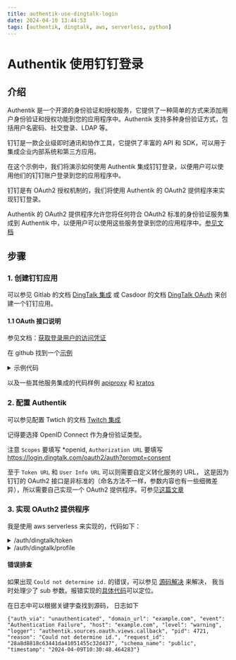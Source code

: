 ```yaml
---
title: authentik-use-dingtalk-login
date: 2024-04-10 13:44:53
tags: [authentik, dingtalk, aws, serverless, python]
---
```


# Authentik 使用钉钉登录

## 介绍

Authentik 是一个开源的身份验证和授权服务，它提供了一种简单的方式来添加用户身份验证和授权功能到您的应用程序中。Authentik 支持多种身份验证方式，包括用户名密码、社交登录、LDAP 等。

钉钉是一款企业级即时通讯和协作工具，它提供了丰富的 API 和 SDK，可以用于集成企业内部系统和第三方应用。

在这个示例中，我们将演示如何使用 Authentik 集成钉钉登录，以便用户可以使用他们的钉钉账户登录到您的应用程序中。

钉钉是有 OAuth2 授权机制的，我们将使用 Authentik 的 OAuth2 提供程序来实现钉钉登录。

Authentik 的 OAuth2 提供程序允许您将任何符合 OAuth2 标准的身份验证服务集成到 Authentik 中，以便用户可以使用这些服务登录到您的应用程序中。[参见文档](https://docs.goauthentik.io/integrations/sources/oauth/)

## 步骤

### 1. 创建钉钉应用

可以参见 Gitlab 的文档 [DingTalk 集成](https://docs.gitlab.com/ee/integration/ding_talk.html) 或 Casdoor 的文档 [DingTalk OAuth](https://casdoor.org/zh/docs/provider/oauth/DingTalk/) 来创建一个钉钉应用。

#### 1.1 OAuth 接口说明

参见文档：[获取登录用户的访问凭证](https://open.dingtalk.com/document/orgapp/obtain-identity-credentials)

在 github 找到一个[示例](https://github.com/directus/directus/discussions/11881)

<details>
<summary>示例代码</summary>

```
Dingtalk is an enterprise communication tool similar to Jira/Confluence/WhatApp. It provides OAuth 2 service. The protocol is as below.

OAuth2 protocol, Dingtalk version
Auth
GET https://login.dingtalk.com/oauth2/auth?
redirect_uri=https%3A%2F%2Fwww.baidu.com%2F&response_type=code&client_id=dingyourclientid&scope=openid&prompt=consent

The redirect callback after Auth will be with below format:
https://www.baidu.com/?authCode=6b427e8bfab83e93bedd13f16a430702

Get token
POST https://api.dingtalk.com/v1.0/oauth2/userAccessToken
Content-Type:application/json

{
  "clientId" : "ding your id",
  "clientSecret" : "your secret",
  "code" : "6b427e8bfab83e93bedd13f16a430702",
  "grantType" : "authorization_code"
}
The response will be

{
  "expireIn": 7200,
  "accessToken": "a8f4e3215a703ce9a7164e91dbab53c0",
  "refreshToken": "b13e5a61b421342d95d86c9e64c275c6"
}
Retrieve user info
GET https://api.dingtalk.com/v1.0/contact/users/me
x-acs-dingtalk-access-token:a8f4e3215a703ce9a7164e91dbab53c0
Content-Type:application/json

Response will be

{
  "nick": "AWIS ME",
  "unionId": "D578iS5hxxxx",
  "avatarUrl": "https://static-legacy.dingtalk.com/media/lADPGT5i9m5ZyXDNA4LNAtA_720.jpg",
  "openId": "WySPOpXqxE",
  "mobile": "1350xxxxxxxx",
  "stateCode": "86",
  "email": "xxxu@xxx.com"
}
```

</details>


以及一些其他服务集成的代码样例 [apiproxy](https://github.com/xu4wang/apiproxy/blob/main/src/handlers/oauth_dingtalk.ts) 和 [kratos](https://github.com/ory/kratos/blob/eb67bed1f26d2c7ff10e5481b679b2213b44676d/selfservice/strategy/oidc/provider_dingtalk.go)

### 2. 配置 Authentik

可以参见配置 Twtich 的文档 [Twitch 集成](https://docs.goauthentik.io/integrations/sources/twitch/)

记得要选择 OpenID Connect 作为身份验证类型。

注意 `Scopes` 要填写 *openid, `Authorization URL` 要填写 https://login.dingtalk.com/oauth2/auth?prompt=consent

至于 `Token URL` 和 `User Info URL` 可以则需要自定义转化服务的 URL， 这是因为钉钉的 OAuth2 接口是非标准的（命名方法不一样，参数内容也有一些细微差异），所以需要自己实现一个 OAuth2 提供程序。可参见[这篇文章](https://zhuanlan.zhihu.com/p/666423994)


### 3. 实现 OAuth2 提供程序

我是使用 aws serverless 来实现的，代码如下：

<details>
<summary> /auth/dingtalk/token </summary>

```python
import requests
import json
from base64 import b64decode
from urllib.parse import parse_qs


TOKEN_URL = 'https://api.dingtalk.com/v1.0/oauth2/userAccessToken'


def parse_form_data_to_json(form_data):
    parsed_data = parse_qs(form_data)
    result = {k: v[0] for k, v in parsed_data.items()}
    return result


def main(event, context):
    print(f"event:\n{event}")
    s = event.get("body")
    if event.get("isBase64Encoded") and s:
        s = b64decode(s).decode("utf-8")
    body = parse_form_data_to_json(s)

    headers = {"Content-Type": "application/json"}
    response = requests.post(TOKEN_URL, json={
        'clientId': body.get('client_id'),
        'clientSecret': body.get('client_secret'),
        'code': body.get('code'),
        'grantType': body.get('grant_type'),
    }, headers=headers)
    response.raise_for_status()
    res = response.json()

    result = {
        # 'refresh_token': result.get('refreshToken'),
        'access_token': res.get('accessToken'),
        'expires_in': res.get('expiresIn'),
        'token_type': 'Bearer',
    }

    return {"statusCode": 200, "body": json.dumps(result)}

```

</details>

<details>
<summary> /auth/dingtalk/profile </summary>

```python
import requests
import json

URL = 'https://api.dingtalk.com/v1.0/contact/users/me'


def main(event, context):
    print(f"event:\n{event}")
    access_token = event.get('headers', {}).get('authorization', '')
    access_token = access_token.replace('Bearer ', '')
    print(access_token)

    headers = {
        "Content-Type": "application/json",
        'x-acs-dingtalk-access-token': access_token,
    }
    response = requests.get(URL, headers=headers)
    response.raise_for_status()
    user_info = response.json()
    print(user_info)

    result = {
        # 'issuer': userInfoURL,
        # 'picture': user_info.get('avatarUrl'),
        'sub': user_info['openId'],
        'nickname': user_info['nick'],
        'name': user_info['nick'],
        'email': user_info['email']
    }
    return {"statusCode": 200, "body": json.dumps(result)}

```

</details>


#### 错误排查

如果出现 `Could not determine id.` 的错误，可以参见 [源码解决](https://github.com/goauthentik/authentik/blob/main/authentik/sources/oauth/types/oidc.py) 来解决， 我当时处理少了 sub 参数。报错实现的[具体代码](https://github.com/goauthentik/authentik/blob/main/authentik/sources/oauth/views/callback.py#L59)可以定位。

在日志中可以根据关键字查找到源码， 日志如下

```
{"auth_via": "unauthenticated", "domain_url": "example.com", "event": "Authentication Failure", "host": "example.com", "level": "warning", "logger": "authentik.sources.oauth.views.callback", "pid": 4721, "reason": "Could not determine id.", "request_id": "28a8d8818c63441da41051455c32d437", "schema_name": "public", "timestamp": "2024-04-09T10:30:48.464283"}
```
